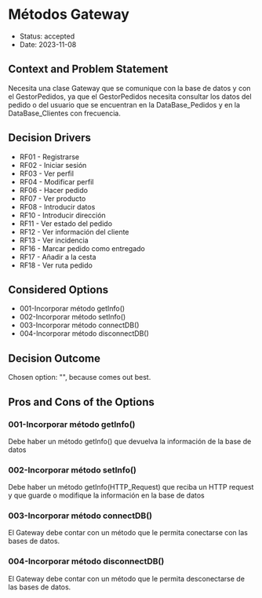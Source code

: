 # Métodos Gateway

* Status: accepted
* Date: 2023-11-08

## Context and Problem Statement

Necesita una clase Gateway que se comunique con la base de datos y con el GestorPedidos, ya que el GestorPedidos necesita consultar los datos del pedido o del usuario que se encuentran en la DataBase_Pedidos y en la DataBase_Clientes con frecuencia.

## Decision Drivers

* RF01 - Registrarse
* RF02 - Iniciar sesión
* RF03 - Ver perfil
* RF04 - Modificar perfil
* RF06 - Hacer pedido
* RF07 - Ver producto
* RF08 - Introducir datos
* RF10 - Introducir dirección
* RF11 - Ver estado del pedido
* RF12 - Ver información del cliente
* RF13 - Ver incidencia
* RF16 - Marcar pedido como entregado
* RF17 - Añadir a la cesta
* RF18 - Ver ruta pedido

## Considered Options

* 001-Incorporar método getInfo()
* 002-Incorporar método setInfo()
* 003-Incorporar método connectDB()
* 004-Incorporar método disconnectDB()

## Decision Outcome

Chosen option: "", because comes out best.

## Pros and Cons of the Options

### 001-Incorporar método getInfo()

Debe haber un método getInfo() que devuelva la información de la base de datos

### 002-Incorporar método setInfo()

Debe haber un método getInfo(HTTP_Request) que reciba un HTTP request y que guarde o modifique la información en la base de datos

### 003-Incorporar método connectDB()

El Gateway debe contar con un método que le permita conectarse con las bases de datos.

### 004-Incorporar método disconnectDB()

El Gateway debe contar con un método que le permita desconectarse de las bases de datos.
